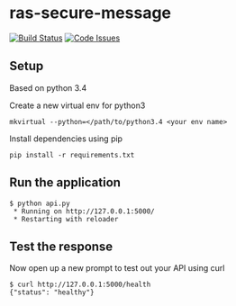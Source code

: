 # ras-secure-message
[![Build Status](https://travis-ci.org/ONSdigital/ras-secure-message.svg?branch=master)](https://travis-ci.org/ONSdigital/ras-secure-message) [![Code Issues](https://www.quantifiedcode.com/app/project/d02278acae1a498bae910f4eeac7c96f/badge.svg)](https://www.quantifiedcode.com/app/project/d02278acae1a498bae910f4eeac7c96f) 

## Setup
Based on python 3.4

Create a new virtual env for python3

```
mkvirtual --python=</path/to/python3.4 <your env name>
```

Install dependencies using pip

```
pip install -r requirements.txt
```

Run the application
-------------------
```
$ python api.py
 * Running on http://127.0.0.1:5000/
 * Restarting with reloader
```

Test the response
-----------------

Now open up a new prompt to test out your API using curl
```
$ curl http://127.0.0.1:5000/health
{"status": "healthy"}
```